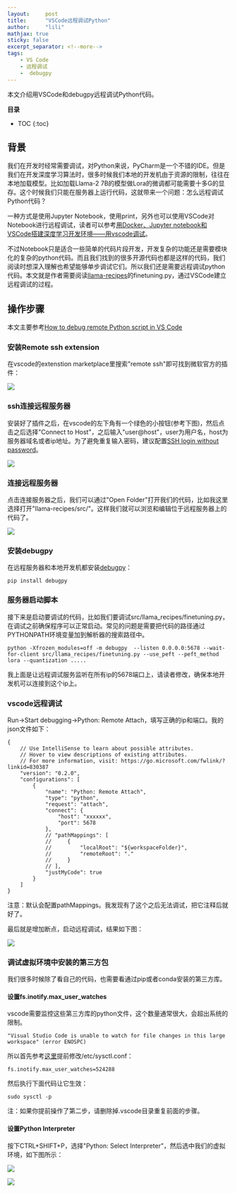 ```yaml
---
layout:     post
title:      "VSCode远程调试Python" 
author:     "lili" 
mathjax: true
sticky: false
excerpt_separator: <!--more-->
tags:
    - VS Code
    - 远程调试
    -  debugpy 
---
```


本文介绍用VSCode和debugpy远程调试Python代码。

<!--more-->

**目录**
* TOC
{:toc}

## 背景

我们在开发时经常需要调试，对Python来说，PyCharm是一个不错的IDE。但是我们在开发深度学习算法时，很多时候我们本地的开发机由于资源的限制，往往在本地加载模型。比如加载Llama-2 7B的模型做Lora的微调都可能需要十多G的显存。这个时候我们只能在服务器上运行代码，这就带来一个问题：怎么远程调试Python代码？

一种方式是使用Jupyter Notebook，使用print，另外也可以使用VSCode对Notebook进行远程调试，读者可以参考[用Docker、Jupyter notebook和VSCode搭建深度学习开发环境——用vscode调试](/2022/10/19/docker-jupyter/#%E7%94%A8vscode%E8%B0%83%E8%AF%95)。

不过Notebook只是适合一些简单的代码片段开发，开发复杂的功能还是需要模块化的复杂的python代码。而且我们找到的很多开源代码也都是这样的代码，我们阅读时想深入理解也希望能够单步调试它们。所以我们还是需要远程调试python代码。本文就是作者需要阅读[llama-recipes](https://github.com/facebookresearch/llama-recipes)的finetuning.py，通过VSCode建立远程调试的过程。


## 操作步骤

本文主要参考[How to debug remote Python script in VS Code](https://stackoverflow.com/questions/73378057/how-to-debug-remote-python-script-in-vs-code)

### 安装Remote ssh extension

在vscode的extenstion marketplace里搜索"remote ssh"即可找到微软官方的插件：

<a name='img1'>![](/img/vscode/1.png)</a>


### ssh连接远程服务器

安装好了插件之后，在vscode的左下角有一个绿色的小按钮(参考下图)，然后点击之后选择"Connect to Host"，之后输入"user@host"，user为用户名，host为服务器域名或者ip地址。为了避免重复输入密码，建议配置[SSH login without password](http://www.linuxproblem.org/art_9.html)。

<a name='img2'>![](/img/vscode/2.png)</a>

### 连接远程服务器

点击连接服务器之后，我们可以通过"Open Folder"打开我们的代码，比如我这里选择打开"llama-recipes/src/"。这样我们就可以浏览和编辑位于远程服务器上的代码了。

<a name='img3'>![](/img/vscode/3.png)</a>

### 安装debugpy

在远程服务器和本地开发机都安装[debugpy](https://github.com/microsoft/debugpy)：

```
pip install debugpy
```

### 服务器启动脚本

接下来是启动要调试的代码，比如我们要调试src/llama_recipes/finetuning.py，在调试之前确保程序可以正常启动。常见的问题是需要把代码的路径通过PYTHONPATH环境变量加到解析器的搜索路径中。

```
python -Xfrozen_modules=off -m debugpy  --listen 0.0.0.0:5678 --wait-for-client src/llama_recipes/finetuning.py --use_peft --peft_method lora --quantization .....
```

我上面是让远程调试服务监听在所有ip的5678端口上，请读者修改，确保本地开发机可以连接到这个ip上。

### vscode远程调试

Run->Start debugging->Python: Remote Attach，填写正确的ip和端口。我的json文件如下：

```
{
    // Use IntelliSense to learn about possible attributes.
    // Hover to view descriptions of existing attributes.
    // For more information, visit: https://go.microsoft.com/fwlink/?linkid=830387
    "version": "0.2.0",
    "configurations": [
        {
            "name": "Python: Remote Attach",
            "type": "python",
            "request": "attach",
            "connect": {
                "host": "xxxxxx",
                "port": 5678
            },
            // "pathMappings": [
            //     {
            //         "localRoot": "${workspaceFolder}",
            //         "remoteRoot": "."
            //     }
            // ],
            "justMyCode": true
        }
    ]
}
```
注意：默认会配置pathMappings。我发现有了这个之后无法调试，把它注释后就好了。

最后就是增加断点，启动远程调试，结果如下图：

<a name='img4'>![](/img/vscode/4.png)</a>

### 调试虚拟环境中安装的第三方包
我们很多时候除了看自己的代码，也需要看通过pip或者conda安装的第三方库。

#### 设置fs.inotify.max_user_watches

vscode需要监控这些第三方库的python文件，这个数量通常很大，会超出系统的限制。
```
"Visual Studio Code is unable to watch for file changes in this large workspace" (error ENOSPC)
```
所以首先参考[这里](https://code.visualstudio.com/docs/setup/linux#_visual-studio-code-is-unable-to-watch-for-file-changes-in-this-large-workspace-error-enospc)提前修改/etc/sysctl.conf：

```
fs.inotify.max_user_watches=524288
```
然后执行下面代码让它生效：

```
sudo sysctl -p
```

注：如果你提前操作了第二步，请删除掉.vscode目录重复前面的步骤。

#### 设置Python Interpreter

按下CTRL+SHIFT+P，选择"Python: Select Interpreter"，然后选中我们的虚拟环境，如下图所示：

<a name='img5'>![](/img/vscode/5.png)</a>

<a name='img6'>![](/img/vscode/6.png)</a>


